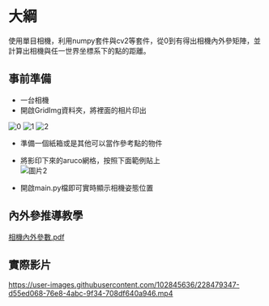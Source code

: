 # 大綱
使用單目相機，利用numpy套件與cv2等套件，從0到有得出相機內外參矩陣，並計算出相機與任一世界坐標系下的點的距離。

## 事前準備
  * 一台相機
  * 開啟GridImg資料夾，將裡面的相片印出  
  
  ![0](https://user-images.githubusercontent.com/102845636/228475762-1d2f7770-9b79-40b9-bc12-c611a5efe706.png)
  ![1](https://user-images.githubusercontent.com/102845636/228475775-b3b13f61-9d2d-4ee1-8191-ab7851770542.png)
  ![2](https://user-images.githubusercontent.com/102845636/228475787-9f64373f-9f01-44cd-978c-165fa4edf27a.png)
  
  * 準備一個紙箱或是其他可以當作參考點的物件
  * 將影印下來的aruco網格，按照下面範例貼上  
  ![圖片2](https://user-images.githubusercontent.com/102845636/228477573-870c3b9a-b3c6-4dbc-b02f-19548b96bc6e.png)

  * 開啟main.py檔即可實時顯示相機姿態位置
  
## 內外參推導教學
[相機內外參數.pdf](https://github.com/Zhong-Zi-Zeng/-/files/11098384/default.pdf)


## 實際影片
https://user-images.githubusercontent.com/102845636/228479347-d55ed068-76e8-4abc-9f34-708df640a946.mp4

